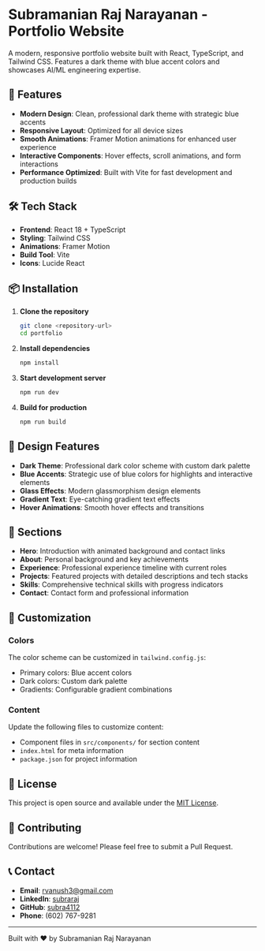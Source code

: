 # Subramanian Raj Narayanan - Portfolio Website

A modern, responsive portfolio website built with React, TypeScript, and Tailwind CSS. Features a dark theme with blue accent colors and showcases AI/ML engineering expertise.

## 🚀 Features

- **Modern Design**: Clean, professional dark theme with strategic blue accents
- **Responsive Layout**: Optimized for all device sizes
- **Smooth Animations**: Framer Motion animations for enhanced user experience
- **Interactive Components**: Hover effects, scroll animations, and form interactions
- **Performance Optimized**: Built with Vite for fast development and production builds

## 🛠️ Tech Stack

- **Frontend**: React 18 + TypeScript
- **Styling**: Tailwind CSS
- **Animations**: Framer Motion
- **Build Tool**: Vite
- **Icons**: Lucide React

## 📦 Installation

1. **Clone the repository**
   ```bash
   git clone <repository-url>
   cd portfolio
   ```

2. **Install dependencies**
   ```bash
   npm install
   ```

3. **Start development server**
   ```bash
   npm run dev
   ```

4. **Build for production**
   ```bash
   npm run build
   ```

## 🎨 Design Features

- **Dark Theme**: Professional dark color scheme with custom dark palette
- **Blue Accents**: Strategic use of blue colors for highlights and interactive elements
- **Glass Effects**: Modern glassmorphism design elements
- **Gradient Text**: Eye-catching gradient text effects
- **Hover Animations**: Smooth hover effects and transitions

## 📱 Sections

- **Hero**: Introduction with animated background and contact links
- **About**: Personal background and key achievements
- **Experience**: Professional experience timeline with current roles
- **Projects**: Featured projects with detailed descriptions and tech stacks
- **Skills**: Comprehensive technical skills with progress indicators
- **Contact**: Contact form and professional information

## 🔧 Customization

### Colors
The color scheme can be customized in `tailwind.config.js`:
- Primary colors: Blue accent colors
- Dark colors: Custom dark palette
- Gradients: Configurable gradient combinations

### Content
Update the following files to customize content:
- Component files in `src/components/` for section content
- `index.html` for meta information
- `package.json` for project information

## 📄 License

This project is open source and available under the [MIT License](LICENSE).

## 🤝 Contributing

Contributions are welcome! Please feel free to submit a Pull Request.

## 📞 Contact

- **Email**: rvanush3@gmail.com
- **LinkedIn**: [subraraj](https://www.linkedin.com/in/subraraj)
- **GitHub**: [subra4112](https://github.com/subra4112)
- **Phone**: (602) 767-9281

---

Built with ❤️ by Subramanian Raj Narayanan
